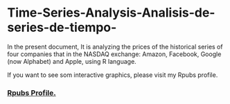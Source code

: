 # Time-Series-Analysis-Analisis-de-series-de-tiempo-

In the present document, It is analyzing the prices of the historical series of four companies that in the NASDAQ exchange: Amazon, Facebook, Google (now Alphabet) and Apple, using R language.

If you want to see som interactive graphics, please visit my Rpubs profile.
### [Rpubs Profile.](https://rpubs.com/Alejandrro/650660)
